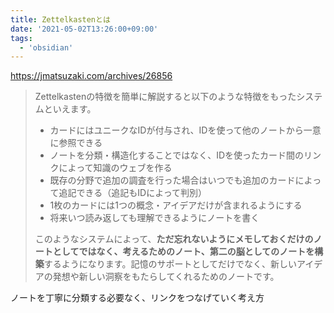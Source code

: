 ```yaml
---
title: Zettelkastenとは
date: '2021-05-02T13:26:00+09:00'
tags:
  - 'obsidian'
---
```


<https://jmatsuzaki.com/archives/26856>

> Zettelkastenの特徴を簡単に解説すると以下のような特徴をもったシステムといえます。
>
> - カードにはユニークなIDが付与され、IDを使って他のノートから一意に参照できる
> - ノートを分類・構造化することではなく、IDを使ったカード間のリンクによって知識のウェブを作る
> - 既存の分野で追加の調査を行った場合はいつでも追加のカードによって追記できる（追記もIDによって判別）
> - 1枚のカードには1つの概念・アイデアだけが含まれるようにする
> - 将来いつ読み返しても理解できるようにノートを書く
>
> このようなシステムによって、**ただ忘れないようにメモしておくだけのノートとしてではなく、考えるためのノート、第二の脳としてのノートを構築**するようになります。記憶のサポートとしてだけでなく、新しいアイデアの発想や新しい洞察をもたらしてくれるためのノートです。

ノートを丁寧に分類する必要なく、リンクをつなげていく考え方
